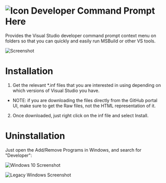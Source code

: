 # ![Icon](https://raw.github.com/kzu/CommandPromptHere/master/icon/32.png) Developer Command Prompt Here

Provides the Visual Studio developer command prompt context menu on folders so that you can quickly and easily run MSBuild or other VS tools.

![Screenshot](https://raw.github.com/kzu/CommandPromptHere/master/doc/Prompt.png)

# Installation
1. Get the relevant *.inf files that you are interested in using depending on which versions of Visual Studio you have.
  - NOTE: if you are downloading the files directly from the GitHub portal UI, make sure to get the Raw files, not the HTML representation of it.
2. Once downloaded, just right click on the inf file and select Install.

# Uninstallation

Just open the Add/Remove Programs in Windows, and search for "Developer":

![Windows 10 Screenshot](https://raw.github.com/kzu/CommandPromptHere/master/doc/Uninstall.png)

![Legacy Windows Screenshot](https://raw.github.com/kzu/CommandPromptHere/master/doc/LegacyUninstall.png)
